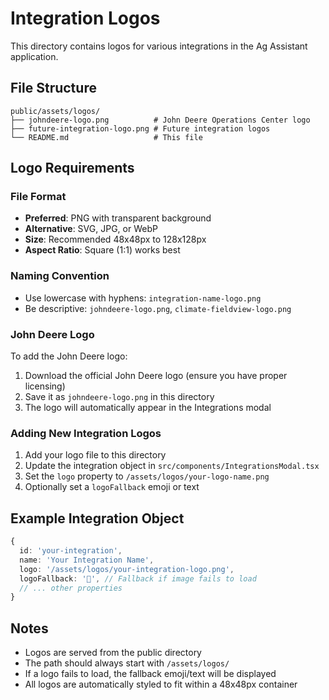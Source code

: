 # Integration Logos

This directory contains logos for various integrations in the Ag Assistant application.

## File Structure
```
public/assets/logos/
├── johndeere-logo.png          # John Deere Operations Center logo
├── future-integration-logo.png # Future integration logos
└── README.md                   # This file
```

## Logo Requirements

### File Format
- **Preferred**: PNG with transparent background
- **Alternative**: SVG, JPG, or WebP
- **Size**: Recommended 48x48px to 128x128px
- **Aspect Ratio**: Square (1:1) works best

### Naming Convention
- Use lowercase with hyphens: `integration-name-logo.png`
- Be descriptive: `johndeere-logo.png`, `climate-fieldview-logo.png`

### John Deere Logo
To add the John Deere logo:
1. Download the official John Deere logo (ensure you have proper licensing)
2. Save it as `johndeere-logo.png` in this directory
3. The logo will automatically appear in the Integrations modal

### Adding New Integration Logos
1. Add your logo file to this directory
2. Update the integration object in `src/components/IntegrationsModal.tsx`
3. Set the `logo` property to `/assets/logos/your-logo-name.png`
4. Optionally set a `logoFallback` emoji or text

## Example Integration Object
```typescript
{
  id: 'your-integration',
  name: 'Your Integration Name',
  logo: '/assets/logos/your-integration-logo.png',
  logoFallback: '🌾', // Fallback if image fails to load
  // ... other properties
}
```

## Notes
- Logos are served from the public directory
- The path should always start with `/assets/logos/`
- If a logo fails to load, the fallback emoji/text will be displayed
- All logos are automatically styled to fit within a 48x48px container 